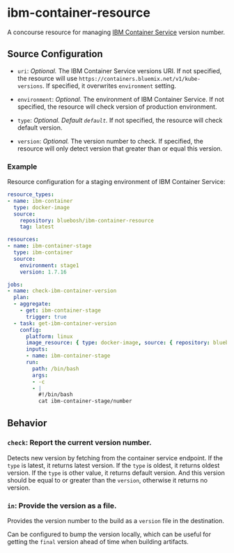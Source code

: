 # ibm-container-resource
A concourse resource for managing [IBM Container Service](https://console.bluemix.net/docs/containers/cs_tech.html#ibm-cloud-kubernetes-service-technology) version number.

## Source Configuration

* `uri`: *Optional.* The IBM Container Service versions URI. If not specified, the resource will use `https://containers.bluemix.net/v1/kube-versions`. If specified, it overwrites `environment` setting.

* `environment`: *Optional.* The environment of IBM Container Service. If not specified, the resource will check version of production environment.

* `type`: *Optional. Default `default`.* If not specified, the resource will check default version.

* `version`: *Optional.* The version number to check. If specified, the resource will only detect version that greater than or equal this version.

### Example

Resource configuration for a staging environment of IBM Container Service:

``` yaml
resource_types:
- name: ibm-container
  type: docker-image
  source:
    repository: bluebosh/ibm-container-resource
    tag: latest

resources:
- name: ibm-container-stage
  type: ibm-container
  source:
    environment: stage1
    version: 1.7.16

jobs:
- name: check-ibm-container-version
  plan:
  - aggregate:
    - get: ibm-container-stage
      trigger: true
  - task: get-ibm-container-version
    config:
      platform: linux
      image_resource: { type: docker-image, source: { repository: bluebosh/ibm-container-resource, tag: latest } }
      inputs:
      - name: ibm-container-stage
      run:
        path: /bin/bash
        args:
        - -c
        - |
          #!/bin/bash
          cat ibm-container-stage/number

```

## Behavior

### `check`: Report the current version number.

Detects new version by fetching from the container service endpoint. If the `type` is latest, it returns latest version. If the `type` is oldest, it returns oldest version. If the `type` is other value, it returns default version. And this version should be equal to or greater than the `version`, otherwise it returns no version.

### `in`: Provide the version as a file.

Provides the version number to the build as a `version` file in the destination.

Can be configured to bump the version locally, which can be useful for getting
the `final` version ahead of time when building artifacts.
